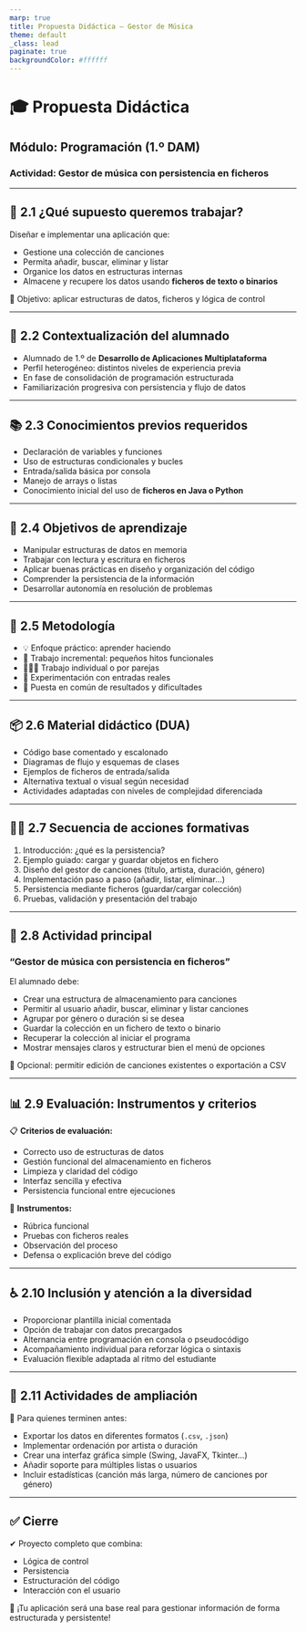 ```yaml
---
marp: true
title: Propuesta Didáctica – Gestor de Música
theme: default
_class: lead
paginate: true
backgroundColor: #ffffff
---
```


# 🎓 Propuesta Didáctica  
## Módulo: Programación (1.º DAM)  
### Actividad: Gestor de música con persistencia en ficheros

---

## 🧩 2.1 ¿Qué supuesto queremos trabajar?

Diseñar e implementar una aplicación que:

- Gestione una colección de canciones  
- Permita añadir, buscar, eliminar y listar  
- Organice los datos en estructuras internas  
- Almacene y recupere los datos usando **ficheros de texto o binarios**

🎯 Objetivo: aplicar estructuras de datos, ficheros y lógica de control

---

## 👥 2.2 Contextualización del alumnado

- Alumnado de 1.º de **Desarrollo de Aplicaciones Multiplataforma**  
- Perfil heterogéneo: distintos niveles de experiencia previa  
- En fase de consolidación de programación estructurada  
- Familiarización progresiva con persistencia y flujo de datos

---

## 📚 2.3 Conocimientos previos requeridos

- Declaración de variables y funciones  
- Uso de estructuras condicionales y bucles  
- Entrada/salida básica por consola  
- Manejo de arrays o listas  
- Conocimiento inicial del uso de **ficheros en Java o Python**

---

## 🎯 2.4 Objetivos de aprendizaje

- Manipular estructuras de datos en memoria  
- Trabajar con lectura y escritura en ficheros  
- Aplicar buenas prácticas en diseño y organización del código  
- Comprender la persistencia de la información  
- Desarrollar autonomía en resolución de problemas

---

## 🧠 2.5 Metodología

- 💡 Enfoque práctico: aprender haciendo  
- 🔄 Trabajo incremental: pequeños hitos funcionales  
- 🧑‍🤝‍🧑 Trabajo individual o por parejas  
- 🧪 Experimentación con entradas reales  
- 💬 Puesta en común de resultados y dificultades

---

## 📦 2.6 Material didáctico (DUA)

- Código base comentado y escalonado  
- Diagramas de flujo y esquemas de clases  
- Ejemplos de ficheros de entrada/salida  
- Alternativa textual o visual según necesidad  
- Actividades adaptadas con niveles de complejidad diferenciada

---

## 🧑‍💻 2.7 Secuencia de acciones formativas

1. Introducción: ¿qué es la persistencia?  
2. Ejemplo guiado: cargar y guardar objetos en fichero  
3. Diseño del gestor de canciones (título, artista, duración, género)  
4. Implementación paso a paso (añadir, listar, eliminar…)  
5. Persistencia mediante ficheros (guardar/cargar colección)  
6. Pruebas, validación y presentación del trabajo

---

## 🎵 2.8 Actividad principal  
### “Gestor de música con persistencia en ficheros”

El alumnado debe:

- Crear una estructura de almacenamiento para canciones  
- Permitir al usuario añadir, buscar, eliminar y listar canciones  
- Agrupar por género o duración si se desea  
- Guardar la colección en un fichero de texto o binario  
- Recuperar la colección al iniciar el programa  
- Mostrar mensajes claros y estructurar bien el menú de opciones

🔁 Opcional: permitir edición de canciones existentes o exportación a CSV

---

## 📊 2.9 Evaluación: Instrumentos y criterios

📋 **Criterios de evaluación:**

- Correcto uso de estructuras de datos  
- Gestión funcional del almacenamiento en ficheros  
- Limpieza y claridad del código  
- Interfaz sencilla y efectiva  
- Persistencia funcional entre ejecuciones

🧪 **Instrumentos:**

- Rúbrica funcional  
- Pruebas con ficheros reales  
- Observación del proceso  
- Defensa o explicación breve del código

---

## ♿ 2.10 Inclusión y atención a la diversidad

- Proporcionar plantilla inicial comentada  
- Opción de trabajar con datos precargados  
- Alternancia entre programación en consola o pseudocódigo  
- Acompañamiento individual para reforzar lógica o sintaxis  
- Evaluación flexible adaptada al ritmo del estudiante

---

## 🚀 2.11 Actividades de ampliación

🌟 Para quienes terminen antes:

- Exportar los datos en diferentes formatos (`.csv`, `.json`)  
- Implementar ordenación por artista o duración  
- Crear una interfaz gráfica simple (Swing, JavaFX, Tkinter…)  
- Añadir soporte para múltiples listas o usuarios  
- Incluir estadísticas (canción más larga, número de canciones por género)

---

## ✅ Cierre

✔ Proyecto completo que combina:

- Lógica de control  
- Persistencia  
- Estructuración del código  
- Interacción con el usuario

🎯 ¡Tu aplicación será una base real para gestionar información de forma estructurada y persistente!
